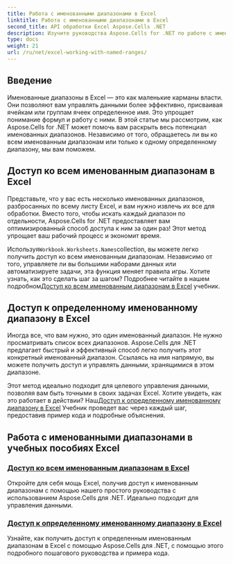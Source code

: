 ```yaml
---
title: Работа с именованными диапазонами в Excel
linktitle: Работа с именованными диапазонами в Excel
second_title: API обработки Excel Aspose.Cells .NET
description: Изучите руководства Aspose.Cells for .NET по работе с именованными диапазонами в Excel. Узнайте, как получить доступ ко всем или определенным именованным диапазонам с помощью пошаговых руководств.
type: docs
weight: 21
url: /ru/net/excel-working-with-named-ranges/
---
```

## Введение

Именованные диапазоны в Excel — это как маленькие карманы власти. Они позволяют вам управлять данными более эффективно, присваивая ячейкам или группам ячеек определенное имя. Это упрощает понимание формул и работу с ними. В этой статье мы рассмотрим, как Aspose.Cells for .NET может помочь вам раскрыть весь потенциал именованных диапазонов. Независимо от того, обращаетесь ли вы ко всем именованным диапазонам или только к одному определенному диапазону, мы вам поможем.

## Доступ ко всем именованным диапазонам в Excel

Представьте, что у вас есть несколько именованных диапазонов, разбросанных по всему листу Excel, и вам нужно извлечь их все для обработки. Вместо того, чтобы искать каждый диапазон по отдельности, Aspose.Cells for .NET предоставляет вам оптимизированный способ доступа к ним за один раз! Этот метод упрощает ваш рабочий процесс и экономит время.

 Используя`Workbook.Worksheets.Names`collection, вы можете легко получить доступ ко всем именованным диапазонам. Независимо от того, управляете ли вы большими наборами данных или автоматизируете задачи, эта функция меняет правила игры. Хотите узнать, как это сделать шаг за шагом? Подробнее читайте в нашем подробном[Доступ ко всем именованным диапазонам в Excel](./access-all-named-ranges/) учебник.

## Доступ к определенному именованному диапазону в Excel

Иногда все, что вам нужно, это один именованный диапазон. Не нужно просматривать список всех диапазонов. Aspose.Cells для .NET предлагает быстрый и эффективный способ легко получить этот конкретный именованный диапазон. Ссылаясь на имя напрямую, вы можете получить доступ и управлять данными, хранящимися в этом диапазоне.

 Этот метод идеально подходит для целевого управления данными, позволяя вам быть точными в своих задачах Excel. Хотите увидеть, как это работает в действии? Наш[Доступ к определенному именованному диапазону в Excel](./access-specific-named-range/) Учебник проведет вас через каждый шаг, предоставив пример кода и подробные объяснения.

## Работа с именованными диапазонами в учебных пособиях Excel
### [Доступ ко всем именованным диапазонам в Excel](./access-all-named-ranges/)
Откройте для себя мощь Excel, получив доступ к именованным диапазонам с помощью нашего простого руководства с использованием Aspose.Cells для .NET. Идеально подходит для управления данными.
### [Доступ к определенному именованному диапазону в Excel](./access-specific-named-range/)
Узнайте, как получить доступ к определенным именованным диапазонам в Excel с помощью Aspose.Cells для .NET, с помощью этого подробного пошагового руководства и примера кода.